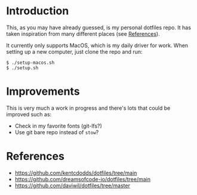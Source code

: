 # Introduction
This, as you may have already guessed, is my personal dotfiles repo. It has
taken inspiration from many different places (see [References](#references)).

It currently only supports MacOS, which is my daily driver for work. When
setting up a new computer, just clone the repo and run:
```shell
$ ./setup-macos.sh
$ ./setup.sh
```


# Improvements
This is very much a work in progress and there's lots that could be improved such as:

* Check in my favorite fonts (git-lfs?)
* Use git bare repo instead of `stow`?

# References
* https://github.com/kentcdodds/dotfiles/tree/main
* https://github.com/dreamsofcode-io/dotfiles/tree/main
* https://github.com/daviwil/dotfiles/tree/master
